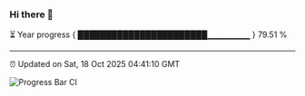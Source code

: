 ### Hi there 👋

⏳ Year progress { ███████████████████████▁▁▁▁▁▁▁ } 79.51 %

---

⏰ Updated on Sat, 18 Oct 2025 04:41:10 GMT

![Progress Bar CI](https://github.com/IshwaranRudhara/GIT-ACTION/workflows/Progress%20Bar%20CI/badge.svg)
